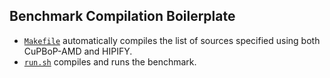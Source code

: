 ## Benchmark Compilation Boilerplate

* [`Makefile`](./Makefile) automatically compiles the list of sources specified using both CuPBoP-AMD and HIPIFY.
* [`run.sh`](./run.sh) compiles and runs the benchmark.
